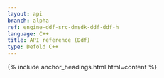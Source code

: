 ```yaml
---
layout: api
branch: alpha
ref: engine-ddf-src-dmsdk-ddf-ddf-h
language: C++
title: API reference (Ddf)
type: Defold C++
---
```

{% include anchor_headings.html html=content %}